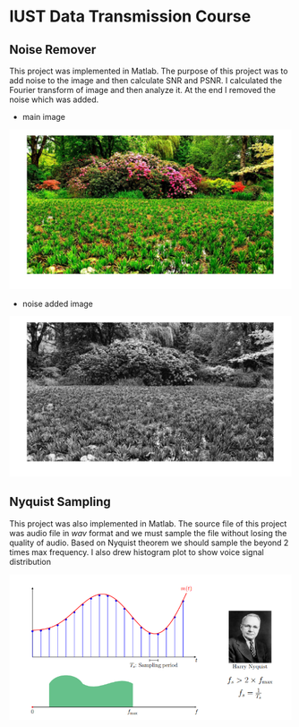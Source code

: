 # IUST Data Transmission Course


## Noise Remover
This project was implemented in Matlab. The purpose of this project was to add noise to the image and then calculate SNR and PSNR. I calculated the Fourier transform of image and then analyze it. At the end I removed the noise which was added.

- main image


![main Image](NoiseRemover/inputImage.jpg)

- noise added image


![noised Image](NoiseRemover/noisyImage.jpg)

## Nyquist Sampling
This project was also implemented in Matlab. The source file of this project was audio file in *wav* format and we must sample the file without losing the quality of audio. Based on Nyquist theorem we should sample the beyond 2 times max frequency. I also drew histogram plot to show voice signal distribution


![Nyquist](NyquistSampling/Nyquist.png)